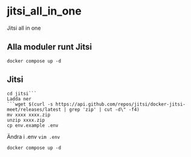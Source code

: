 # jitsi_all_in_one
Jitsi all in one

## Alla moduler runt Jitsi
```docker compose up -d```

## Jitsi
```mkdir jitsi
cd jitsi```
Ladda ner 
```wget $(curl -s https://api.github.com/repos/jitsi/docker-jitsi-meet/releases/latest | grep 'zip' | cut -d\" -f4)
mv xxxx xxxx.zip
unzip xxxx.zip
cp env.example .env
```
Ändra i .env
```vim .env```

```docker compose up -d```
